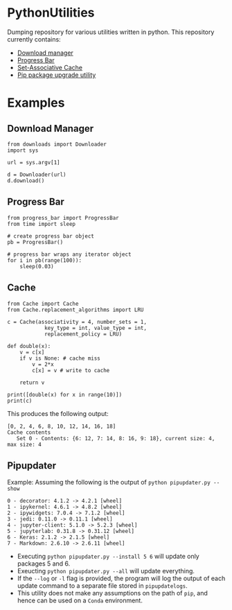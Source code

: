 # PythonUtilities
Dumping repository for various utilities written in python. This repository currently contains:

  - [Download manager](https://github.com/guigzzz/PythonUtilities/blob/master/downloads.py)
  - [Progress Bar](https://github.com/guigzzz/PythonUtilities/blob/master/progress_bar.py)
  - [Set-Associative Cache](https://github.com/guigzzz/PythonUtilities/tree/master/Cache)
  - [Pip package upgrade utility](https://github.com/guigzzz/PythonUtilities/blob/master/pipupdater.py)
  
# Examples
 
## Download Manager

```
from downloads import Downloader
import sys

url = sys.argv[1]

d = Downloader(url)
d.download()
```

## Progress Bar

```
from progress_bar import ProgressBar
from time import sleep

# create progress bar object
pb = ProgressBar()

# progress bar wraps any iterator object
for i in pb(range(100)):
    sleep(0.03)
```

## Cache

```
from Cache import Cache
from Cache.replacement_algorithms import LRU

c = Cache(associativity = 4, number_sets = 1,
            key_type = int, value_type = int,
            replacement_policy = LRU)

def double(x):
    v = c[x]
    if v is None: # cache miss
        v = 2*x
        c[x] = v # write to cache

    return v

print([double(x) for x in range(10)])
print(c)    
```
This produces the following output:
```
[0, 2, 4, 6, 8, 10, 12, 14, 16, 18]
Cache contents
   Set 0 - Contents: {6: 12, 7: 14, 8: 16, 9: 18}, current size: 4, max size: 4
```

## Pipupdater

Example:
Assuming the following is the output of `python pipupdater.py --show`
```
0 - decorator: 4.1.2 -> 4.2.1 [wheel]
1 - ipykernel: 4.6.1 -> 4.8.2 [wheel]
2 - ipywidgets: 7.0.4 -> 7.1.2 [wheel]
3 - jedi: 0.11.0 -> 0.11.1 [wheel]
4 - jupyter-client: 5.1.0 -> 5.2.3 [wheel]
5 - jupyterlab: 0.31.8 -> 0.31.12 [wheel]
6 - Keras: 2.1.2 -> 2.1.5 [wheel]
7 - Markdown: 2.6.10 -> 2.6.11 [wheel]
```

- Executing `python pipupdater.py --install 5 6` will update only packages 5 and 6.
- Exeucting `python pipupdater.py --all` will update everything.
- If the `--log` or `-l` flag is provided, the program will log the output of each update command to a separate file stored in `pipupdatelogs`.
- This utility does not make any assumptions on the path of `pip`, and hence can be used on a `Conda` environment.
